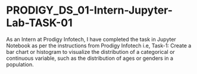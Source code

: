 # PRODIGY_DS_01-Intern-Jupyter-Lab-TASK-01
As an Intern at Prodigy Infotech, I have completed the task in Jupyter Notebook as per the instructions from Prodigy Infotech i.e, Task-1: Create a bar chart or histogram to visualize the distribution of a categorical or continuous variable, such as the distribution of ages or genders in a population.
